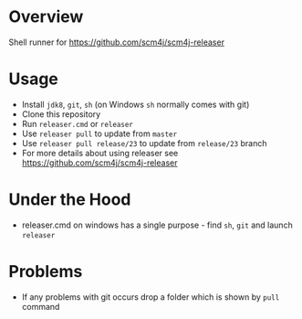 # Overview

Shell runner for https://github.com/scm4j/scm4j-releaser

# Usage

- Install `jdk8`, `git`, `sh` (on Windows `sh` normally comes with git)
- Clone this repository
- Run `releaser.cmd` or `releaser`
- Use `releaser pull` to update from `master`
- Use `releaser pull release/23` to update from `release/23` branch
- For more details about using releaser see https://github.com/scm4j/scm4j-releaser

# Under the Hood

- releaser.cmd on windows has a single purpose - find `sh`, `git` and launch `releaser`

# Problems

- If any problems with git occurs drop a folder which is shown by `pull` command

